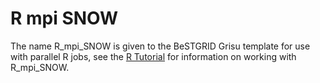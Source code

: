 # R mpi SNOW

The name R_mpi_SNOW is given to the BeSTGRID Grisu template for use with parallel R jobs, see the [R Tutorial](https://reannz.atlassian.net/wiki/pages/createpage.action?spaceKey=BeSTGRID&title=R_Tutorial&linkCreation=true&fromPageId=3818228759) for information on working with R_mpi_SNOW.
